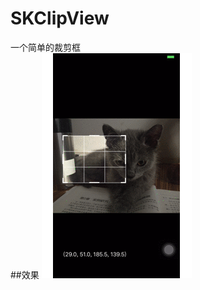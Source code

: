 # SKClipView
一个简单的裁剪框  
##效果
![Animating](https://github.com/SkylineJia/SKClipView/blob/master/demo.gif?raw=true)
